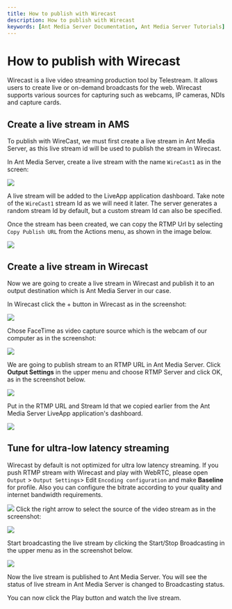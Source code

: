 ```yaml
---
title: How to publish with Wirecast 
description: How to publish with Wirecast
keywords: [Ant Media Server Documentation, Ant Media Server Tutorials]
---
```


# How to publish with Wirecast

Wirecast is a live video streaming production tool by Telestream. It allows users to create live or on-demand broadcasts for the web. Wirecast supports various sources for capturing such as webcams, IP cameras, NDIs and capture cards. 

## Create a live stream in AMS

To publish with WireCast, we must first create a live stream in Ant Media Server, as this live stream id will be used to publish the stream in Wirecast.

In Ant Media Server, create a live stream with the name ```WireCast1``` as in the screen:

![](@site/static/img/publish-live-stream/wirecast/Wirecast-dashboard.png)

A live stream will be added to the LiveApp application dashboard. Take note of the ```WireCast1``` stream Id as we will need it later. The server generates a random stream Id by default, but a custom stream Id can also be specified.

Once the stream has been created, we can copy the RTMP Url by selecting ```Copy Publish URL``` from the Actions menu, as shown in the image below.

![](@site/static/img/publish-live-stream/wirecast/Publish-Url.png)

## Create a live stream in Wirecast

Now we are going to create a live stream in Wirecast and publish it to an output destination which is Ant Media Server in our case.

In Wirecast click the + button in Wirecast as in the screenshot:

![](@site/static/img/image4.png)

Chose FaceTime as video capture source which is the webcam of our computer as in the screenshot:

![](@site/static/img/image7.png)

We are going to publish stream to an RTMP URL in Ant Media Server. Click **Output Settings** in the upper menu and choose RTMP Server and click OK, as in the screenshot below.

![](@site/static/img/image8.png)

Put in the RTMP URL and Stream Id that we copied earlier from the Ant Media Server LiveApp application's dashboard.

![](@site/static/img/image1.png)

## Tune for ultra-low latency streaming

Wirecast by default is not optimized for ultra low latency streaming. If you push RTMP stream with Wirecast and play with WebRTC, please open ```Output``` > ```Output Settings```> Edit ```Encoding configuration``` and make **Baseline** for profile. Also you can configure the bitrate according to your quality and internet bandwidth requirements.

![](@site/static/img/wirecast-encoding-settings.png) Click the right arrow to select the source of the video stream as in the screenshot:

![](@site/static/img/image11.png)

Start broadcasting the live stream by clicking the Start/Stop Broadcasting in the upper menu as in the screenshot below.

![](@site/static/img/image2.png)

Now the live stream is published to Ant Media Server. You will see the status of live stream in Ant Media Server is changed to Broadcasting status.

You can now click the Play button and watch the live stream.
